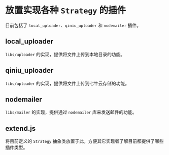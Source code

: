 # 放置实现各种 `Strategy` 的插件

目前包括了 `local_uploader`、`qiniu_uploader` 和 `nodemailer` 插件。

## local_uploader

`libs/uploader` 的实现，提供将文件上传到本地目录的功能。

## qiniu_uploader

`libs/uploader` 的实现，提供将文件上传到七牛云存储的功能。

## nodemailer

`libs/mailer` 的实现，提供通过 `nodemailer` 库来发送邮件的功能。

## extend.js

将目前定义的 `Strategy` 抽象类放置于此，方便其它实现者了解目前都提供了哪些插件类型。